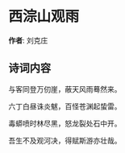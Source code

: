# 西淙山观雨

**作者**: 刘克庄

## 诗词内容

与客同登万仞崖，蔽天风雨蓦然来。

六丁白昼诛炎魃，百怪苍渊起蛰雷。

毒蟒喷时林尽黑，怒龙裂处石中开。

吾生不及观河决，得赋斯游亦壮哉。

